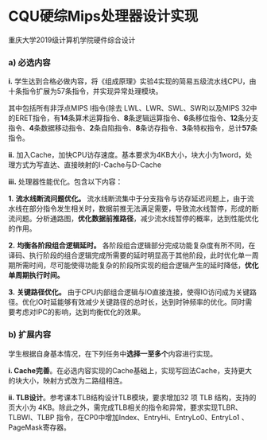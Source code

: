 # CQU硬综Mips处理器设计实现

重庆大学2019级计算机学院硬件综合设计

### **a)  必选内容**

**i.** 学生达到合格必做内容，将《组成原理》实验4实现的简易五级流水线CPU，由十条指令扩展为57条指令，并实现异常处理模块。

其中包括所有非浮点MIPS I指令(除去 LWL、LWR、SWL、SWR)以及MIPS 32中的ERET指令，有**14**条算术运算指令、**8**条逻辑运算指令、**6**条移位指令、**12**条分支指令、**4**条数据移动指令、**2**条自陷指令、**8**条访存指令、**3**条特权指令，总计**57**条指令。

**ii.** 加入Cache，加快CPU访存速度。基本要求为4KB大小，块大小为1word，处理方式为写直达、直接映射的I-Cache与D-Cache

**iii.** 处理器性能优化。包含以下内容：

**1.**    **流水线断流问题优化。** 流水线断流集中于分支指令与访存延迟问题上，由于流水线在部分指令发生相关时，数据前推无法满足需要，导致流水线暂停，形成的断流问题。分析通路图，**优化数据前推路径**，减少流水线暂停的概率，达到性能优化的作用。

**2.**    **均衡各阶段组合逻辑延时。** 各阶段组合逻辑部分完成功能复杂度有所不同，在译码、执行阶段的组合逻辑完成所需要的延时明显高于其他阶段，此时优化单一周期所需时间，尽可能使得功能复杂的阶段所实现的组合逻辑产生的延时降低，**优化单周期执行时间。**

**3.**    **关键路径优化。** 由于CPU内部组合逻辑与IO直接连接，使得IO访问成为关键路径。优化IO时延能够有效减少关键路径的总时长，达到时钟频率的优化。同时需要考虑对IPC的影响，达到均衡优化的效果。

### b)  扩展内容

学生根据自身基本情况，在下列任务中**选择一至多个**内容进行实现。

**i.  Cache完善**。在必选内容实现的Cache基础上，实现写回法Cache，支持更大的块大小，映射方式改为二路组相连。

**ii.  TLB设计**。参考课本TLB结构设计TLB模块，要求增加32 项 TLB 结构，支持的页大小为 4KB。除此之外，需完成TLB相关的指令和异常，要求实现TLBR、TLBWI、TLBP 指令，在CP0中增加Index、EntryHi、EntryLo0、EntryLo1 、PageMask寄存器。
